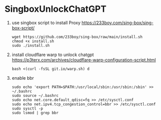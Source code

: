 # SingboxUnlockChatGPT


1. use singbox script to install Proxy
   https://233boy.com/sing-box/sing-box-script/

   ```
   wget https://github.com/233boy/sing-box/raw/main/install.sh
   chmod +x install.sh
   sudo ./install.sh
   ```
2. install cloudflare warp to unlock chatgpt
   https://p3terx.com/archives/cloudflare-warp-configuration-script.html
   ```
   bash <(curl -fsSL git.io/warp.sh) d
3. enable bbr
   ```
   sudo echo 'export PATH=$PATH:/usr/local/sbin:/usr/sbin:/sbin' >> ~/.bashrc
   sudo source ~/.bashrc
   sudo echo net.core.default_qdisc=fq >> /etc/sysctl.conf
   sudo echo net.ipv4.tcp_congestion_control=bbr >> /etc/sysctl.conf  
   sudo sysctl -p  
   sudo lsmod | grep bbr
